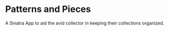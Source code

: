 # Patterns and Pieces
A Sinatra App to aid the avid collector in keeping their collections organized. 
